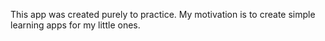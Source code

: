 This app was created purely to practice.  My motivation is to create simple learning apps for my little ones.
